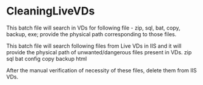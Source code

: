 CleaningLiveVDs
===============

This batch file will search in VDs for following file - zip, sql, bat, copy, backup, exe; provide the physical path corresponding to those files.

This batch file will search following files from Live VDs in IIS and it will provide the physical path of unwanted/dangerous files present in VDs. 
zip
sql 
bat 
config 
copy 
backup 
html

After the manual verification of necessity of these files, delete them from IIS VDs.
